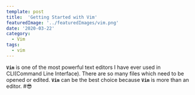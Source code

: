 ```yaml
---
template: post
title:  'Getting Started with Vim'
featuredImage: '../featuredImages/vim.png'
date: '2020-03-22'
category:
  - Vim
tags: 
  - vim
---
```


**`Vim`** is one of the most powerful text editors I have ever used in CLI(Command Line Interface). There are so many files which need to be opened or edited. **`Vim`** can be the best choice because **`Vim`** is more than an editor. #:sunglasses: